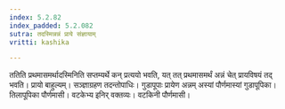 ```yaml
---
index: 5.2.82
index_padded: 5.2.082
sutra: तदस्मिन्नन्नं प्राये संज्ञायाम्
vritti: kashika

---
```

ततिति प्रथमासमर्थादस्मिनिति सप्तम्यर्थे कन् प्रत्ययो भवति, यत् तत् प्रथमासमर्थं अन्नं चेत् प्रायविषयं तद् भवति। प्रायो बाहुल्यम्। सञ्ज्ञाग्रहण तदन्तोपाधिः। गुडापूपाः प्रायेण अन्नम् अस्यां पौर्णमास्यां गुडापूपिका। तिलापूपिका पौर्णमासी। वटकेभ्य इनिर् वक्तव्यः। वटकिनी पौर्णमासी।